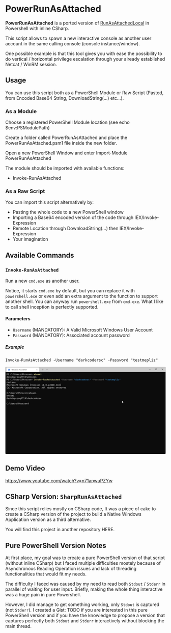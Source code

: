 # PowerRunAsAttached

**PowerRunAsAttached** is a ported version of [RunAsAttachedLocal](https://github.com/DarkCoderSc/run-as-attached-local) in Powershell with inline CSharp.

This script allows to spawn a new interactive console as another user account in the same calling console (console instance/window).

One possible example is that this tool gives you with ease the possibility to do vertical / horizontal privilege escalation through your already established Netcat / WinRM session.

## Usage

You can use this script both as a PowerShell Module or Raw Script (Pasted, from Encoded Base64 String, DownloadString(...) etc...).

### As a Module

Choose a registered PowerShell Module location (see echo $env:PSModulePath)

Create a folder called PowerRunAsAttached and place the PowerRunAsAttached.psm1 file inside the new folder.

Open a new PowerShell Window and enter Import-Module PowerRunAsAttached

The module should be imported with available functions:

* Invoke-RunAsAttached

### As a Raw Script

You can import this script alternatively by:

* Pasting the whole code to a new PowerShell window
* Importing a Base64 encoded version of the code through IEX/Invoke-Expression
* Remote Location through DownloadString(...) then IEX/Invoke-Expression
* Your imagination

## Available Commands

### `Invoke-RunAsAttached`

Run a new `cmd.exe` as another user.

Notice, it starts `cmd.exe` by default, but you can replace it with `powershell.exe` or even add an extra argument to the function to support another shell. You can anyway run `powershell.exe` from `cmd.exe`. What I like to call shell inception is perfectly supported.

#### Parameters

* `Username` (MANDATORY): A Valid Microsoft Windows User Account
* `Password` (MANDATORY): Associated account password

##### Example

`Invoke-RunAsAttached -Username "darkcodersc" -Password "testmepliz"`

![Example](images/example.png)

## Demo Video

https://www.youtube.com/watch?v=n71apwuPZYw

## CSharp Version: `SharpRunAsAttached`

Since this script relies mostly on CSharp code, It was a piece of cake to create a CSharp version of the project to build a Native Windows Application version as a third alternative. 

You will find this project in another repository HERE.

## Pure PowerShell Version Notes

At first place, my goal was to create a pure PowerShell version of that script (without inline CSharp) but I faced multiple difficulties mostely because of Asynchronous Reading Operation issues and lack of threading functionalities that would fit my needs.

The difficulty I faced was caused by my need to read both `Stdout` / `Stderr` in parallel of waiting for user input. Briefly, making the whole thing interactive was a huge pain in pure Powershell.

However, I did manage to get something working, only `Stdout` is captured (not `Stderr`). I created a Gist: TODO if you are interested in this pure PowerShell version and if you have the knowledge to propose a version that captures perfectly both `Stdout` and `Stderr` interactively without blocking the main thread.
